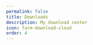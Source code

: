 ```yaml
---
permalink: false
title: Downloads
description: My download center
icon: farm-download-cloud
order: 4
---
```

